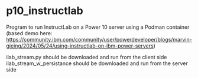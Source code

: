 # p10_instructlab
Program to run InstructLab on a Power 10 server using a Podman container (based demo here: https://community.ibm.com/community/user/powerdeveloper/blogs/marvin-gieing/2024/05/24/using-instructlab-on-ibm-power-servers)

ilab_stream.py should be downloaded and run from the client side
ilab_stream_w_persistance should be downloaded and run from the server side
